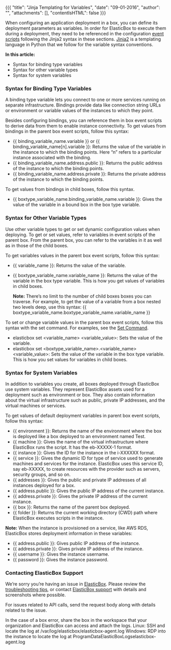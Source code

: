{{{ "title": "Jinja Templating for Variables",
"date": "09-01-2016",
"author": "",
"attachments": [],
"contentIsHTML": false
}}}

When configuring an application deployment in a box, you can define its deployment parameters as variables. In order for ElasticBox to execute them during a deployment, they need to be referenced in the configuration [event scripts](../ElasticBox/start-stop-and-upgrade-boxes.md) following the Jinja2 syntax in these sections. [Jinja2](//jinja.pocoo.org/docs/dev/) is a templating language in Python that we follow for the variable syntax conventions.

**In this article:**

* Syntax for binding type variables
* Syntax for other variable types
* Syntax for system variables

### Syntax for Binding Type Variables

A binding type variable lets you connect to one or more services running on separate infrastructure. Bindings provide data like connection string URLs or environment or variable values of the instances to which they point.

Besides configuring bindings, you can reference them in box event scripts to derive data from them to enable instance connectivity. To get values from bindings in the parent box event scripts, follow this syntax:

* {{ binding_variable_name.variable }} or {{ binding_variable_name[n].variable }}: Returns the value of the variable in the instance to which the binding points. Here “n” refers to a particular instance associated with the binding.
* {{ binding_variable_name.address.public }}: Returns the public address of the instance to which the binding points.
* {{ binding_variable_name.address.private }}: Returns the private address of the instance to which the binding points.

To get values from bindings in child boxes, follow this syntax.

* {{ boxtype_variable_name.binding_variable_name.variable }}: Gives the value of the variable in a bound box in the box type variable.

### Syntax for Other Variable Types

Use other variable types to get or set dynamic configuration values when deploying. To get or set values, refer to variables in event scripts of the parent box. From the parent box, you can refer to the variables in it as well as in those of the child boxes.

To get variables values in the parent box event scripts, follow this syntax:

* {{ variable_name }}: Returns the value of the variable.
* {{ boxtype_variable_name.variable_name }}: Returns the value of the variable in the box type variable. This is how you get values of variables in child boxes.

    **Note:** There’s no limit to the number of child boxes boxes you can traverse. For example, to get the value of a variable from a box nested two levels deep, use this syntax: {{ boxtype_variable_name.boxtype_variable_name.variable_name }}

To set or change variable values in the parent box event scripts, follow this syntax with the set command. For examples, see the [Set Command](../ElasticBox/elasticbox-commands.md).

* elasticbox set <variable_name> <variable_value>: Sets the value of the variable.
* elasticbox set <boxtype_variable_name>.<variable_name> <variable_value>: Sets the value of the variable in the box type variable. This is how you set values for variables in child boxes.

### Syntax for System Variables

In addition to variables you create, all boxes deployed through ElasticBox use system variables. They represent ElasticBox assets used for a deployment such as environment or box. They also contain information about the virtual infrastructure such as public, private IP addresses, and the virtual machines or services.

To get values of default deployment variables in parent box event scripts, follow this syntax:

* {{ environment }}: Returns the name of the environment where the box is deployed like a box deployed to an environment named Test.
* {{ machine }}: Gives the name of the virtual infrastructure where ElasticBox runs the script. It has the eb-XXXXX-1 format.
* {{ instance }}: Gives the ID for the instance in the i-XXXXXX format.
* {{ service }}: Gives the dynamic ID for type of service used to generate machines and services for the instance. ElasticBox uses this service ID, say eb-XXXXX, to create resources with the provider such as servers, security groups, and so on.
* {{ addresses }}: Gives the public and private IP addresses of all instances deployed for a box.
* {{ address.public }}: Gives the public IP address of the current instance.
* {{ address.private }}: Gives the private IP address of the current instance.
* {{ box }}: Returns the name of the parent box deployed.
* {{ folder }}: Returns the current working directory (CWD) path where ElasticBox executes scripts in the instance.

**Note:** When the instance is provisioned on a service, like AWS RDS, ElasticBox stores deployment information in these variables:

* {{ address.public }}: Gives public IP address of the instance.
* {{ address.private }}: Gives private IP address of the instance.
* {{ username }}: Gives the instance username.
* {{ password }}: Gives the instance password.

### Contacting ElasticBox Support

We’re sorry you’re having an issue in [ElasticBox](//www.ctl.io/elasticbox/). Please review the [troubleshooting tips](../ElasticBox/troubleshooting-tips.md), or contact [ElasticBox support](mailto:support@elasticbox.com) with details and screenshots where possible.

For issues related to API calls, send the request body along with details related to the issue.

In the case of a box error, share the box in the workspace that your organization and ElasticBox can access and attach the logs.
Linux: SSH and locate the log at /var/log/elasticbox/elasticbox-agent.log
Windows: RDP into the instance to locate the log at ProgramDataElasticBoxLogselasticbox-agent.log
